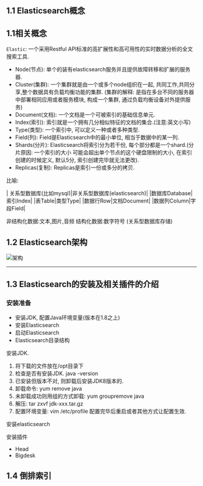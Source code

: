 <h2> 1.1 Elasticsearch概念</h2>

## 1.1相关概念

`Elastic`: 一个采用Restful API标准的高扩展性和高可用性的实时数据分析的全文搜索工具.



* Node(节点): 单个的装有elasticsearch服务并且提供故障转移和扩展的服务器.
* Cluster(集群): 一个集群就是由一个或多个node组织在一起, 共同工作,共同分享,整个数据具有负载均衡功能的集群.
(集群的解释: 是指在多台不同的服务器中部署相同应用或者服务模块, 构成一个集群, 通过负载均衡设备对外提供服务)
* Document(文档): 一个文档是一个可被索引的基础信息单元.
* Index(索引): 索引就是一个拥有几分相似特征的文档的集合.(注意:英文小写)
* Type(类型): 一个索引中, 可以定义一种或者多种类型.
* Field(列): Field是Elasticsearch中的最小单位, 相当于数据中的某一列.
* Shards(分片): Elasticsearch将索引分为若干份, 每个部分都是一个shard.(分片原因: 一个索引的大小
可能会超出单个节点的这个硬盘限制的大小, 在索引创建的时候定义, 默认5分, 索引创建完毕就无法更改).
* Replicas(复制): Replicas是索引一份或多分的拷贝.

比喻:

| 关系型数据库(比如mysql)|非关系型数据库(elasticsearch)|
|数据库Database|索引Index|
|表Table|类型Type|
|数据行Row|文档Document|
|数据列Column|字段Field|

非结构化数据:文本,图片,音频
结构化数据:数字符号 (关系型数据库存储)

## 1.2 Elasticsearch架构

 ![架构](D:\workspace\github\java-base\src\main\resources\elasticsearch架构.png)


---

## 1.3 Elasticsearch的安装及相关插件的介绍
 
 ### 安装准备
 * 安装JDK, 配置Java环境变量(版本在1.8之上)
 * 安装Elasticsearch
 * 启动Elasticsearch
 * Elasticsearch目录结构
 
 安装JDK.
 1. 将下载的文件放在/opt目录下
 2. 检查是否有安装JDK. java -version
 3. 已安装但版本不对, 则卸载后安装JDK8版本的.
 4. 卸载命令: yum remove java 
 5. 未卸载成功则用组的方式卸载: yum groupremove java
 6. 解压: tar zxvf jdk-xxx.tar.gz
 7. 配置环境变量: vim /etc/profile 配置完毕后重启或者其他方式让配置生效.
 
 安装elasticsearch
 
 安装插件
 * Head
 * Bigdesk
 
 ## 1.4 倒排索引
 
 
 
 
 
 
 





